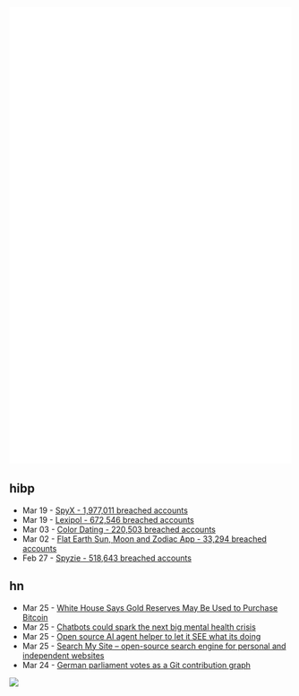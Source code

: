 ![Metrics](https://raw.githubusercontent.com/phixion/phixion/master/metrics.svg)

## hibp

<!--
for https://github.com/phixion/phixion/blob/main/.github/workflows/feeds.yml
-->
<!--START_SECTION:haveibeenpwnd-->
- Mar 19 - [SpyX - 1,977,011 breached accounts](https://haveibeenpwned.com/PwnedWebsites#SpyX)
- Mar 19 - [Lexipol - 672,546 breached accounts](https://haveibeenpwned.com/PwnedWebsites#Lexipol)
- Mar 03 - [Color Dating - 220,503 breached accounts](https://haveibeenpwned.com/PwnedWebsites#ColorDating)
- Mar 02 - [Flat Earth Sun, Moon and Zodiac App - 33,294 breached accounts](https://haveibeenpwned.com/PwnedWebsites#FlatEarthDave)
- Feb 27 - [Spyzie - 518,643 breached accounts](https://haveibeenpwned.com/PwnedWebsites#Spyzie)
<!--END_SECTION:haveibeenpwnd-->

## hn

<!--
for https://github.com/phixion/phixion/blob/main/.github/workflows/feeds.yml
-->
<!--START_SECTION:hn-->
- Mar 25 - [White House Says Gold Reserves May Be Used to Purchase Bitcoin](https://finance.yahoo.com/news/white-house-says-gold-reserves-213421472.html)
- Mar 25 - [Chatbots could spark the next big mental health crisis](https://www.platformer.news/openai-chatgpt-mental-health-well-being/)
- Mar 25 - [Open source AI agent helper to let it SEE what its doing](https://github.com/monteslu/vibe-eyes)
- Mar 25 - [Search My Site – open-source search engine for personal and independent websites](https://searchmysite.net)
- Mar 24 - [German parliament votes as a Git contribution graph](https://abstimmung.eu/git/2024)
<!--END_SECTION:hn-->

<!--
for https://yhype.me
-->
![](https://hit.yhype.me/github/profile?user_id=13013670)
